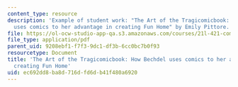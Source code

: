 ```yaml
---
content_type: resource
description: 'Example of student work: "The Art of the Tragicomicbook: How Bechdel
  uses comics to her advantage in creating Fun Home" by Emily Pittore.'
file: https://ol-ocw-studio-app-qa.s3.amazonaws.com/courses/21l-421-comedy-spring-2008/ec692dd8ba8d716dfd6db41f480a6920_pittore_funhome.pdf
file_type: application/pdf
parent_uid: 9208ebf1-f7f3-9dc1-df3b-6cc0bc7b0f93
resourcetype: Document
title: 'The Art of the Tragicomicbook: How Bechdel uses comics to her advantage in
  creating Fun Home'
uid: ec692dd8-ba8d-716d-fd6d-b41f480a6920
---
```

